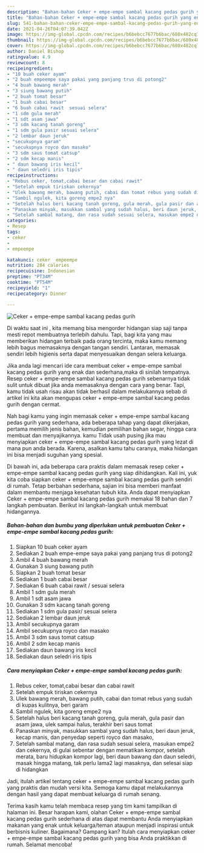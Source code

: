 ```yaml
---
description: "Bahan-bahan Ceker + empe-empe sambal kacang pedas gurih yang enak Untuk Jualan"
title: "Bahan-bahan Ceker + empe-empe sambal kacang pedas gurih yang enak Untuk Jualan"
slug: 541-bahan-bahan-ceker-empe-empe-sambal-kacang-pedas-gurih-yang-enak-untuk-jualan
date: 2021-04-26T04:07:39.042Z
image: https://img-global.cpcdn.com/recipes/b6bebcc7677b6bac/680x482cq70/ceker-empe-empe-sambal-kacang-pedas-gurih-foto-resep-utama.jpg
thumbnail: https://img-global.cpcdn.com/recipes/b6bebcc7677b6bac/680x482cq70/ceker-empe-empe-sambal-kacang-pedas-gurih-foto-resep-utama.jpg
cover: https://img-global.cpcdn.com/recipes/b6bebcc7677b6bac/680x482cq70/ceker-empe-empe-sambal-kacang-pedas-gurih-foto-resep-utama.jpg
author: Daniel Bishop
ratingvalue: 4.9
reviewcount: 8
recipeingredient:
- "10 buah ceker ayam"
- "2 buah empeempe saya pakai yang panjang trus di potong2"
- "4 buah bawang merah"
- "3 siung bawang putih"
- "2 buah tomat besar"
- "1 buah cabai besar"
- "6 buah cabai rawit  sesuai selera"
- "1 sdm gula merah"
- "1 sdt asam jawa"
- "3 sdm kacang tanah goreng"
- "1 sdm gula pasir sesuai selera"
- "2 lembar daun jeruk"
- "secukupnya garam"
- "secukupnya royco dan masako"
- "3 sdm saus tomat catsup"
- "2 sdm kecap manis"
- " daun bawang iris kecil"
- " daun seledri iris tipis"
recipeinstructions:
- "Rebus ceker, tomat,cabai besar dan cabai rawit"
- "Setelah empuk tiriskan cekernya"
- "Ulek bawang merah, bawang putih, cabai dan tomat rebus yang sudah di kupas kulitnya, beri garam"
- "Sambil ngulek, kita goreng empe2 nya"
- "Setelah halus beri kacang tanah goreng, gula merah, gula pasir dan asam jawa, ulek sampai halus, terakhir beri saus tomat"
- "Panaskan minyak, masukkan sambal yang sudah halus, beri daun jeruk, kecap manis, dan penyedap seperti royco dan masako,"
- "Setelah sambal matang, dan rasa sudah sesuai selera, masukan empe2 dan cekernya, di gulai sebentar dengan mematikan kompor, setelah merata, baru hidupkan kompor lagi, beri daun bawang dan daun seledri, masak hingga matang, tak perlu lama2 lagi masaknya, dan selesai siap di hidangkan"
categories:
- Resep
tags:
- ceker
- 
- empeempe

katakunci: ceker  empeempe 
nutrition: 284 calories
recipecuisine: Indonesian
preptime: "PT34M"
cooktime: "PT54M"
recipeyield: "1"
recipecategory: Dinner

---
```



![Ceker + empe-empe sambal kacang pedas gurih](https://img-global.cpcdn.com/recipes/b6bebcc7677b6bac/680x482cq70/ceker-empe-empe-sambal-kacang-pedas-gurih-foto-resep-utama.jpg)

Di waktu  saat ini , kita memang bisa mengorder hidangan siap saji tanpa mesti repot membuatnya terlebih dahulu. Tapi, bagi kita yang mau memberikan hidangan terbaik pada orang tercinta, maka kamu memang lebih bagus memasaknya dengan tangan sendiri. Lantaran, memasak sendiri lebih higienis serta dapat menyesuaikan dengan selera keluarga.

Jika anda lagi mencari ide cara membuat ceker + empe-empe sambal kacang pedas gurih yang enak dan sederhana,maka di sinilah tempatnya. Resep ceker + empe-empe sambal kacang pedas gurih  sebenarnya tidak sulit untuk dibuat jika anda memasaknya dengan cara yang benar. Tapi, kamu tidak usah risau akan tidak berhasil dalam melakukannya 
sebab di artikel ini kita akan mengupas ceker + empe-empe sambal kacang pedas gurih dengan cermat.  



Nah bagi kamu yang ingin memasak ceker + empe-empe sambal kacang pedas gurih yang sederhana, ada beberapa tahap yang dapat dikerjakan, pertama memilih jenis bahan, kemudian pemilihan bahan segar, hingga cara membuat dan menyajikannya. kamu Tidak usah pusing jika mau menyiapkan ceker + empe-empe sambal kacang pedas gurih yang lezat di mana pun anda berada. Karena, asalkan kamu  tahu caranya, maka hidangan ini bisa menjadi suguhan yang spesial.

Di bawah ini, ada beberapa cara praktis  dalam memasak resep ceker + empe-empe sambal kacang pedas gurih yang siap dihidangkan. Kali ini, yuk kita coba siapkan ceker + empe-empe sambal kacang pedas gurih sendiri di rumah. Tetap berbahan sederhana, sajian ini bisa memberi manfaat dalam membantu menjaga kesehatan tubuh kita. Anda dapat menyiapkan Ceker + empe-empe sambal kacang pedas gurih memakai 18 bahan dan 7 langkah pembuatan. Berikut ini langkah-langkah untuk membuat hidangannya.

<!--inarticleads1-->

##### Bahan-bahan dan bumbu yang diperlukan untuk pembuatan Ceker + empe-empe sambal kacang pedas gurih:

1. Siapkan 10 buah ceker ayam
1. Sediakan 2 buah empe-empe saya pakai yang panjang trus di potong2
1. Ambil 4 buah bawang merah
1. Gunakan 3 siung bawang putih
1. Siapkan 2 buah tomat besar
1. Sediakan 1 buah cabai besar
1. Sediakan 6 buah cabai rawit / sesuai selera
1. Ambil 1 sdm gula merah
1. Ambil 1 sdt asam jawa
1. Gunakan 3 sdm kacang tanah goreng
1. Sediakan 1 sdm gula pasir/ sesuai selera
1. Sediakan 2 lembar daun jeruk
1. Ambil secukupnya garam
1. Ambil secukupnya royco dan masako
1. Ambil 3 sdm saus tomat catsup
1. Ambil 2 sdm kecap manis
1. Sediakan  daun bawang iris kecil
1. Sediakan  daun seledri iris tipis




<!--inarticleads2-->

##### Cara menyiapkan Ceker + empe-empe sambal kacang pedas gurih:

1. Rebus ceker, tomat,cabai besar dan cabai rawit
1. Setelah empuk tiriskan cekernya
1. Ulek bawang merah, bawang putih, cabai dan tomat rebus yang sudah di kupas kulitnya, beri garam
1. Sambil ngulek, kita goreng empe2 nya
1. Setelah halus beri kacang tanah goreng, gula merah, gula pasir dan asam jawa, ulek sampai halus, terakhir beri saus tomat
1. Panaskan minyak, masukkan sambal yang sudah halus, beri daun jeruk, kecap manis, dan penyedap seperti royco dan masako,
1. Setelah sambal matang, dan rasa sudah sesuai selera, masukan empe2 dan cekernya, di gulai sebentar dengan mematikan kompor, setelah merata, baru hidupkan kompor lagi, beri daun bawang dan daun seledri, masak hingga matang, tak perlu lama2 lagi masaknya, dan selesai siap di hidangkan




Jadi, itulah artikel tentang  ceker + empe-empe sambal kacang pedas gurih  yang praktis dan mudah versi kita. Semoga kamu dapat melakukannya dengan hasil yang dapat membuat keluarga di rumah senang. 

Terima kasih kamu telah membaca resep yang tim kami tampilkan di halaman ini. Besar harapan kami, olahan  Ceker + empe-empe sambal kacang pedas gurih sederhana di atas dapat membantu Anda menyiapkan makanan yang enak untuk keluarga/teman ataupun menjadi inspirasi untuk berbisnis kuliner. Bagaimana? Gampang kan? Itulah cara menyiapkan ceker + empe-empe sambal kacang pedas gurih yang bisa Anda praktikkan di rumah. Selamat mencoba!

